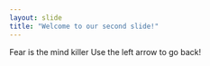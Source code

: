```yaml
---
layout: slide
title: "Welcome to our second slide!"
---
```

Fear is the mind killer
Use the left arrow to go back!
